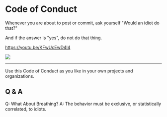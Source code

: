 # Code of Conduct

Whenever you are about to post or commit, ask yourself "Would an idiot do that?"

And if the answer is "yes", do not do that thing. 

https://youtu.be/KFwUcEwD4l4

[![](http://www.theofficequotes.com/screenshots/84521e6a7a4ea0cf2057070b8fa200ba.jpg)](https://youtu.be/KFwUcEwD4l4)
___

Use this Code of Conduct as you like in your own projects and organizations.

## Q & A

Q: What About Breathing?
A: The behavior must be exclusive, or statistically correlated, to idiots. 
